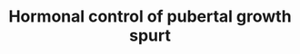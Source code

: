 ---
annotations:
- id: PW:0000168
  parent: signaling pathway
  type: Pathway Ontology
  value: growth factor signaling pathway
- id: PW:0000238
  parent: signaling pathway
  type: Pathway Ontology
  value: insulin-like growth factor signaling pathway
- id: DOID:6255
  parent: disease of cellular proliferation
  type: Disease Ontology
  value: growth hormone secreting pituitary adenoma
authors:
- DeSl
- Eweitz
- Finterly
- Marvin M2
description: This pathway shows the regulation and action of the GH-IGF-1 axis. Chondrogenesis
  in the growth plate is the biological process that drives height gain. The Growth
  hormone (GH) insulin-like growth factor 1 (IGF-1) axis is one of many regulatory
  systems that control chondrogenesis. Other hormones (estrogens, androgens), paracrine
  factors, extracellular matrix molecules and intracellular proteins regulate the
  activity of growth plate chondrocytes as well. Estrogen is critical for epiphyseal
  fusion in both young women, as well as men. This pathway describes how the growth
  plate lengthens until the epypheseal plate closure occurs. GH is released by the
  anterior pituitary gland due to the GRH. This activates IGF-1 in muscles and bones,
  and promotes lengthening of the growth plate. Also, GnRH in the hypothalamus stimulates
  LH and FSH in the anterior pituitary which stimulate gonads to produce sex hormones,
  such as estrogen.
last-edited: 2021-06-23
ndex: a06a73b1-8b69-11eb-9e72-0ac135e8bacf
organisms:
- Homo sapiens
redirect_from:
- /index.php/Pathway:WP4194
- /instance/WP4194
- /instance/WP4194_r124538
revision: r124538
schema-jsonld:
- '@context': https://schema.org/
  '@id': https://wikipathways.github.io/pathways/WP4194.html
  '@type': Dataset
  creator:
    '@type': Organization
    name: WikiPathways
  description: This pathway shows the regulation and action of the GH-IGF-1 axis.
    Chondrogenesis in the growth plate is the biological process that drives height
    gain. The Growth hormone (GH) insulin-like growth factor 1 (IGF-1) axis is one
    of many regulatory systems that control chondrogenesis. Other hormones (estrogens,
    androgens), paracrine factors, extracellular matrix molecules and intracellular
    proteins regulate the activity of growth plate chondrocytes as well. Estrogen
    is critical for epiphyseal fusion in both young women, as well as men. This pathway
    describes how the growth plate lengthens until the epypheseal plate closure occurs.
    GH is released by the anterior pituitary gland due to the GRH. This activates
    IGF-1 in muscles and bones, and promotes lengthening of the growth plate. Also,
    GnRH in the hypothalamus stimulates LH and FSH in the anterior pituitary which
    stimulate gonads to produce sex hormones, such as estrogen.
  keywords:
  - Estrogens
  - FSH
  - GH
  - GHRH
  - GnRH
  - IGF1
  - LH
  - SST
  license: CC0
  name: Hormonal control of pubertal growth spurt
seo: CreativeWork
title: Hormonal control of pubertal growth spurt
wpid: WP4194
---